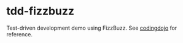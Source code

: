 # tdd-fizzbuzz
Test-driven development demo using FizzBuzz. See [codingdojo](https://codingdojo.org/kata/FizzBuzz/) for reference.
